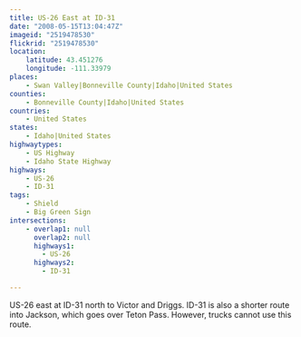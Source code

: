```yaml
---
title: US-26 East at ID-31
date: "2008-05-15T13:04:47Z"
imageid: "2519478530"
flickrid: "2519478530"
location:
    latitude: 43.451276
    longitude: -111.33979
places:
    - Swan Valley|Bonneville County|Idaho|United States
counties:
    - Bonneville County|Idaho|United States
countries:
    - United States
states:
    - Idaho|United States
highwaytypes:
    - US Highway
    - Idaho State Highway
highways:
    - US-26
    - ID-31
tags:
    - Shield
    - Big Green Sign
intersections:
    - overlap1: null
      overlap2: null
      highways1:
        - US-26
      highways2:
        - ID-31

---
```

US-26 east at ID-31 north to Victor and Driggs.  ID-31 is also a shorter route into Jackson, which goes over Teton Pass.  However, trucks cannot use this route.